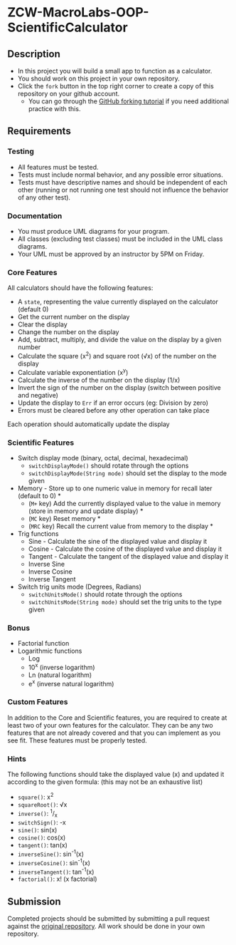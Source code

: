 # ZCW-MacroLabs-OOP-ScientificCalculator

## Description
* In this project you will build a small app to function as a calculator.
* You should work on this project in your own repository.
* Click the `fork` button in the top right corner to create a copy of this repository on your github account.
  * You can go through the [GitHub forking tutorial](https://help.github.com/articles/fork-a-repo/) if you need additional practice with this.


## Requirements

### Testing

* All features must be tested.
* Tests must include normal behavior, and any possible error situations.
* Tests must have descriptive names and should be independent of each other (running or not running one test should not influence the behavior of any other test).

### Documentation
* You must produce UML diagrams for your program.
* All classes (excluding test classes) must be included in the UML class diagrams.
* Your UML must be approved by an instructor by 5PM on Friday.

### Core Features

All calculators should have the following features:

- A `state`, representing the value currently displayed on the calculator (default 0)
- Get the current number on the display
- Clear the display
- Change the number on the display
- Add, subtract, multiply, and divide the value on the display by a given number
- Calculate the square (x<sup>2</sup>) and square root (√x) of the number on the display
- Calculate variable exponentiation (x<sup>y</sup>)
- Calculate the inverse of the number on the display (1/x)
- Invert the sign of the number on the display (switch between positive and negative)
- Update the display to `Err` if an error occurs (eg: Division by zero)
- Errors must be cleared before any other operation can take place

Each operation should automatically update the display


### Scientific Features

- Switch display mode (binary, octal, decimal, hexadecimal)
  - `switchDisplayMode()` should rotate through the options
  - `switchDisplayMode(String mode)` should set the display to the mode given
- Memory - Store up to one numeric value in memory for recall later (default to 0) *
  - (`M+` key) Add the currently displayed value to the value in memory (store in memory and update display) *
  - (`MC` key) Reset memory *
  - (`MRC` key) Recall the current value from memory to the display *
- Trig functions
  - Sine - Calculate the sine of the displayed value and display it
  - Cosine - Calculate the cosine of the displayed value and display it
  - Tangent - Calculate the tangent of the displayed value and display it
  - Inverse Sine
  - Inverse Cosine
  - Inverse Tangent
- Switch trig units mode (Degrees, Radians)
  - `switchUnitsMode()` should rotate through the options
  - `switchUnitsMode(String mode)` should set the trig units to the type given

### Bonus
- Factorial function  
- Logarithmic functions
  - Log
  - 10<sup>x</sup> (inverse logarithm)
  - Ln (natural logarithm)
  - e<sup>x</sup> (inverse natural logarithm)



### Custom Features

In addition to the Core and Scientific features, you are required to create at least two of your own features for the calculator. They can be any two features that are not already covered and that you can implement as you see fit. These features must be properly tested.

### Hints

The following functions should take the displayed value (x) and updated it according to the given formula: (this may not be an exhaustive list)

- `square()`: x<sup>2</sup>
- `squareRoot()`: √x
- `inverse()`: <sup>1</sup>/<sub>x</sub>
- `switchSign()`: -x
- `sine()`: sin(x)
- `cosine()`: cos(x)
- `tangent()`: tan(x)
- `inverseSine()`: sin<sup>-1</sup>(x)
- `inverseCosine()`: sin<sup>-1</sup>(x)
- `inverseTangent()`: tan<sup>-1</sup>(x)
- `factorial()`: x! (x factorial)

## Submission

Completed projects should be submitted by submitting a pull request against the [original repository](https://git.zipcode.rocks/Cohort4.2/ZCW-MacroLabs-OOP-ScientificCalculator). All work should be done in your own repository.
